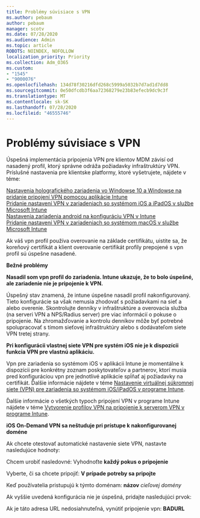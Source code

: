 ```yaml
---
title: Problémy súvisiace s VPN
ms.author: pebaum
author: pebaum
manager: scotv
ms.date: 07/28/2020
ms.audience: Admin
ms.topic: article
ROBOTS: NOINDEX, NOFOLLOW
localization_priority: Priority
ms.collection: Adm_O365
ms.custom:
- "1545"
- "9000076"
ms.openlocfilehash: 134d78f30216dfd268c5999a5032b7d7ad1d7dd8
ms.sourcegitcommit: 0e50dfcdb3f6aa72368279e23b83efecb9dc9c3f
ms.translationtype: MT
ms.contentlocale: sk-SK
ms.lasthandoff: 07/28/2020
ms.locfileid: "46555746"
---
```

# <a name="vpn-related-issues"></a>Problémy súvisiace s VPN

Úspešná implementácia pripojenia VPN pre klientov MDM závisí od nasadený profil, ktorý správne odráža požiadavky infraštruktúry VPN. Príslušné nastavenia pre klientske platformy, ktoré vyšetrujete, nájdete v téme: 

[Nastavenia holografického zariadenia vo Windowse 10 a Windowse na pridanie pripojení VPN pomocou aplikácie Intune](https://docs.microsoft.com/intune/vpn-settings-windows-10)  
[Pridanie nastavení VPN v zariadeniach so systémom iOS a iPadOS v službe Microsoft Intune](https://docs.microsoft.com/intune/vpn-settings-ios)  
[Nastavenia zariadenia android na konfiguráciu VPN v Intune](https://docs.microsoft.com/intune/vpn-settings-android)  
[Pridanie nastavení VPN v zariadeniach so systémom macOS v službe Microsoft Intune](https://docs.microsoft.com/mem/intune/configuration/vpn-settings-macos)

Ak váš vpn profil používa overovanie na základe certifikátu, uistite sa, že koreňový certifikát a klient overovanie certifikát profily prepojené s vpn profil sú úspešne nasadené.

**Bežné problémy**

**Nasadil som vpn profil do zariadenia. Intune ukazuje, že to bolo úspešné, ale zariadenie nie je pripojenie k VPN.**

Úspešný stav znamená, že intune úspešne nasadil profil nakonfigurovaný. Tieto konfigurácie sa však nemusia zhodovať s požiadavkami na sieť a alebo overenie. Skontrolujte denníky v infraštruktúre a overovacia služba (na serveri VPN a NPS/Radius server) pre viac informácií o pokuse o pripojenie. Na zhromažďovanie a kontrolu denníkov môže byť potrebné spolupracovať s tímom sieťovej infraštruktúry alebo s dodávateľom siete VPN tretej strany.

**Pri konfigurácii vlastnej siete VPN pre systém iOS nie je k dispozícii funkcia VPN pre vlastnú aplikáciu.**

Vpn pre zariadenia so systémom iOS v aplikácii Intune je momentálne k dispozícii pre konkrétny zoznam poskytovateľov a partnerov, ktorí musia pred konfiguráciou vpn pre jednotlivé aplikácie spĺňať aj požiadavky na certifikát. Ďalšie informácie nájdete v téme [Nastavenie virtuálnej súkromnej siete (VPN) pre zariadenia so systémom iOS/iPadOS v programe Intune](https://docs.microsoft.com/intune/vpn-setting-configure-per-app). 

Ďalšie informácie o všetkých typoch pripojení VPN v programe Intune nájdete v téme [Vytvorenie profilov VPN na pripojenie k serverom VPN v programe Intune](https://docs.microsoft.com/intune/vpn-settings-configure).  

**iOS On-Demand VPN sa neštuduje pri prístupe k nakonfigurovanej doméne**

Ak chcete otestovať automatické nastavenie siete VPN, nastavte nasledujúce hodnoty:

Chcem urobiť nasledovné: Vyhodnoťte **každý pokus o pripojenie** 

Vyberte, či sa chcete pripojiť: **V prípade potreby sa pripojte**

Keď používatelia pristupujú k týmto doménam: **názov** *cieľovej domény*

Ak vyššie uvedená konfigurácia nie je úspešná, pridajte nasledujúci prvok:

Ak je táto adresa URL nedosiahnuteľná, vynútiť pripojenie vpn: **BADURL**